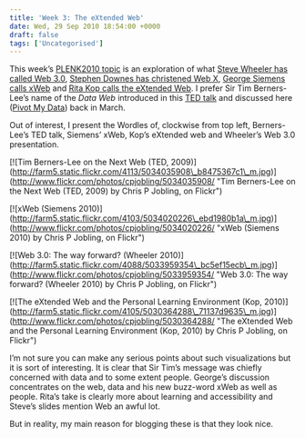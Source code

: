 ```yaml
---
title: 'Week 3: The eXtended Web'
date: Wed, 29 Sep 2010 18:54:00 +0000
draft: false
tags: ['Uncategorised']
---
```


This week’s [PLENK2010 topic](http://ple.elg.ca/course/moodle/mod/wiki/view.php?id=60&page=Week+3) is an exploration of what [Steve Wheeler has called Web 3.0](http://steve-wheeler.blogspot.com/2010/07/web-30-way-forward.html), [Stephen Downes has christened Web X](http://www.downes.ca/cgi-bin/page.cgi?post=52864), [George Siemens calls xWeb](http://www.connectivism.ca/?p=264) and [Rita Kop calls the eXtended Web](http://ple.elg.ca/blog/?p=444). I prefer Sir Tim Berners-Lee’s name of the _Data Web_ introduced in this [TED talk](http://www.ted.com/talks/tim_berners_lee_on_the_next_web.html) and discussed here ([Pivot My Data](http://blog.cpjobling.org/2010/03/pivot-my-data.html)) back in March.

Out of interest, I present the Wordles of, clockwise from top left, Berners-Lee’s TED talk, Siemens’ xWeb, Kop’s eXtended web and Wheeler’s Web 3.0 presentation.

\[!\[Tim Berners-Lee on the Next Web (TED, 2009)\](http://farm5.static.flickr.com/4113/5034035908\_b8475367c1\_m.jpg)\](http://www.flickr.com/photos/cpjobling/5034035908/ "Tim Berners-Lee on the Next Web (TED, 2009) by Chris P Jobling, on Flickr")

\[!\[xWeb (Siemens 2010)\](http://farm5.static.flickr.com/4103/5034020226\_ebd1980b1a\_m.jpg)\](http://www.flickr.com/photos/cpjobling/5034020226/ "xWeb (Siemens 2010) by Chris P Jobling, on Flickr")

\[!\[Web 3.0: The way forward? (Wheeler 2010)\](http://farm5.static.flickr.com/4088/5033959354\_bc5ef15ecb\_m.jpg)\](http://www.flickr.com/photos/cpjobling/5033959354/ "Web 3.0: The way forward? (Wheeler 2010) by Chris P Jobling, on Flickr")

\[!\[The eXtended Web and the Personal Learning Environment (Kop, 2010)\](http://farm5.static.flickr.com/4105/5030364288\_71137d9635\_m.jpg)\](http://www.flickr.com/photos/cpjobling/5030364288/ "The eXtended Web and the Personal Learning Environment (Kop, 2010) by Chris P Jobling, on Flickr")

I’m not sure you can make any serious points about such visualizations but it is sort of interesting. It is clear that Sir Tim’s message was chiefly concerned with data and to some extent people. George’s discussion concentrates on the web, data and his new buzz-word xWeb as well as people. Rita’s take is clearly more about learning and accessibility and Steve’s slides mention Web an awful lot.

But in reality, my main reason for blogging these is that they look nice.